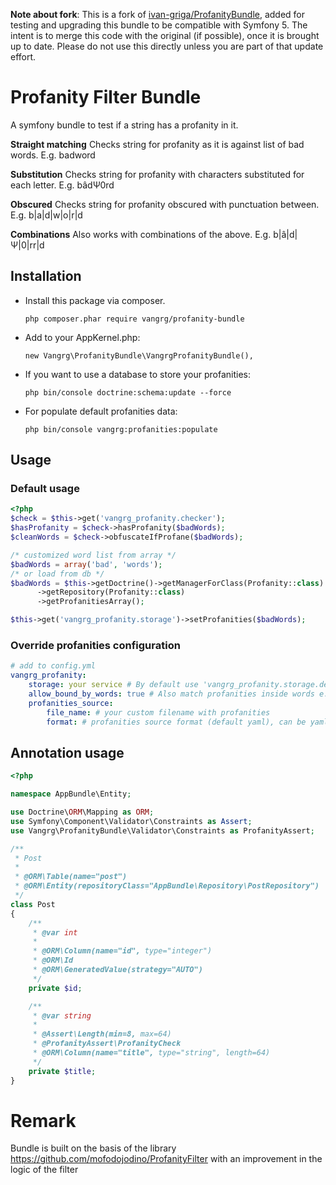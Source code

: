 **Note about fork**: This is a fork of [ivan-griga/ProfanityBundle](https://github.com/ivan-griga/ProfanityBundle), 
added for testing and upgrading this bundle to be compatible with Symfony 5.  The intent is to 
merge this code with the original (if possible), once it is brought up to date.  Please do not
use this directly unless you are part of that update effort.

# Profanity Filter Bundle

A symfony bundle to test if a string has a profanity in it.

**Straight matching**
Checks string for profanity as it is against list of bad words. E.g. badword

**Substitution**
Checks string for profanity with characters substituted for each letter. E.g. bâdΨ0rd

**Obscured**
Checks string for profanity obscured with punctuation between. E.g. b|a|d|w|o|r|d

**Combinations**
Also works with combinations of the above. E.g. b|â|d|Ψ|0|rr|d

## Installation

- Install this package via composer.
    ```
    php composer.phar require vangrg/profanity-bundle
    ```
- Add to your AppKernel.php:
    ```
    new Vangrg\ProfanityBundle\VangrgProfanityBundle(),
    ```
- If you want to use a database to store your profanities:
    ```
    php bin/console doctrine:schema:update --force
    ```
- For populate default profanities data:
    ```
    php bin/console vangrg:profanities:populate
    ```

## Usage

### Default usage

```php
<?php
$check = $this->get('vangrg_profanity.checker');
$hasProfanity = $check->hasProfanity($badWords);
$cleanWords = $check->obfuscateIfProfane($badWords);

/* customized word list from array */
$badWords = array('bad', 'words');
/* or load from db */
$badWords = $this->getDoctrine()->getManagerForClass(Profanity::class)
      ->getRepository(Profanity::class)
      ->getProfanitiesArray();

$this->get('vangrg_profanity.storage')->setProfanities($badWords);

```

### Override profanities configuration

```yaml
# add to config.yml
vangrg_profanity:
    storage: your service # By default use 'vangrg_profanity.storage.default', custom storage service must implement "Vangrg\ProfanityBundle\Storage\ProfanitiesStorageInterface"
    allow_bound_by_words: true # Also match profanities inside words e.g. a.r.s.esomething, somethingarse, but be careful also words like glasses
    profanities_source:
        file_name: # your custom filename with profanities
        format: # profanities source format (default yaml), can be yaml, json or xml

```

## Annotation usage

```php
<?php

namespace AppBundle\Entity;

use Doctrine\ORM\Mapping as ORM;
use Symfony\Component\Validator\Constraints as Assert;
use Vangrg\ProfanityBundle\Validator\Constraints as ProfanityAssert;

/**
 * Post
 *
 * @ORM\Table(name="post")
 * @ORM\Entity(repositoryClass="AppBundle\Repository\PostRepository")
 */
class Post
{
    /**
     * @var int
     *
     * @ORM\Column(name="id", type="integer")
     * @ORM\Id
     * @ORM\GeneratedValue(strategy="AUTO")
     */
    private $id;

    /**
     * @var string
     * 
     * @Assert\Length(min=8, max=64)
     * @ProfanityAssert\ProfanityCheck
     * @ORM\Column(name="title", type="string", length=64)
     */
    private $title;
}
```

# Remark
Bundle is built on the basis of the library 
https://github.com/mofodojodino/ProfanityFilter with an improvement in the logic of the filter
